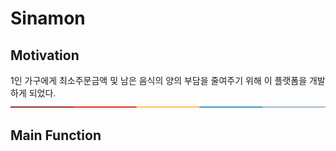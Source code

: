 # Sinamon



## Motivation
1인 가구에게 최소주문금액 및 남은 음식의 양의 부담을 줄여주기 위해 이 플랫폼을 개발하게 되었다.    
[![-----------------------------------------------------](https://raw.githubusercontent.com/Sinamon-CBNU/Sinamon/develop/Sinamon-minjung/Image/colored.png)](#table-of-contents)



## Main Function

